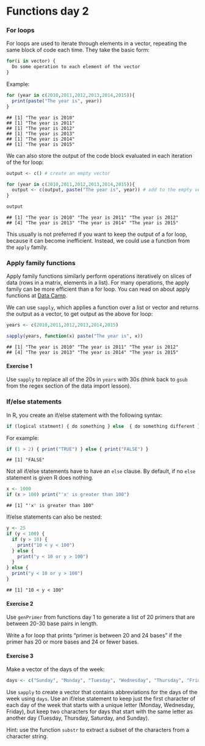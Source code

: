 Functions day 2
================

### For loops

For loops are used to iterate through elements in a vector, repeating
the same block of code each time. They take the basic form:

``` r
for(i in vector) {
  Do some operation to each element of the vector
}
```

Example:

``` r
for (year in c(2010,2011,2012,2013,2014,2015)){
  print(paste("The year is", year))
}
```

    ## [1] "The year is 2010"
    ## [1] "The year is 2011"
    ## [1] "The year is 2012"
    ## [1] "The year is 2013"
    ## [1] "The year is 2014"
    ## [1] "The year is 2015"

We can also store the output of the code block evaluated in each
iteration of the for loop:

``` r
output <- c() # create an empty vector

for (year in c(2010,2011,2012,2013,2014,2015)){
  output <- c(output, paste("The year is", year)) # add to the empty vector each iteration
}

output
```

    ## [1] "The year is 2010" "The year is 2011" "The year is 2012"
    ## [4] "The year is 2013" "The year is 2014" "The year is 2015"

This usually is not preferred if you want to keep the output of a for
loop, because it can become inefficient. Instead, we could use a
function from the `apply` family.

### Apply family functions

Apply family functions similarly perform operations iteratively on
slices of data (rows in a matrix, elements in a list). For many
operations, the apply family can be more efficient than a for loop. You
can read on about apply functions at [Data
Camp](https://www.datacamp.com/community/tutorials/r-tutorial-apply-family#family).

We can use `sapply`, which applies a function over a list or vector and
returns the output as a vector, to get output as the above for loop:

``` r
years <- c(2010,2011,2012,2013,2014,2015)

sapply(years, function(x) paste("The year is", x))
```

    ## [1] "The year is 2010" "The year is 2011" "The year is 2012"
    ## [4] "The year is 2013" "The year is 2014" "The year is 2015"

#### Exercise 1

Use `sapply` to replace all of the 20s in `years` with 30s (think back
to `gsub` from the regex section of the data import lesson).

### If/else statements

In R, you create an if/else statement with the following syntax:

``` r
if (logical statment) { do something } else  { do something different } 
```

For example:

``` r
if (1 > 2) { print("TRUE") } else { print("FALSE") }
```

    ## [1] "FALSE"

Not all if/else statements have to have an `else` clause. By default, if
no `else` statement is given R does nothing.

``` r
x <- 1000
if (x > 100) print("'x' is greater than 100")
```

    ## [1] "'x' is greater than 100"

If/else statements can also be nested:

``` r
y <- 25
if (y < 100) {
  if (y > 10) {
    print("10 < y < 100")
  } else {
    print("y < 10 or y > 100")
  }
} else {
  print("y < 10 or y > 100")
}
```

    ## [1] "10 < y < 100"

#### Exercise 2

Use `genPrimer` from functions day 1 to generate a list of 20 primers
that are between 20-30 base pairs in length.

Write a for loop that prints “primer is between 20 and 24 bases” if the
primer has 20 or more bases and 24 or fewer bases.

#### Exercise 3

Make a vector of the days of the
week:

``` r
days <- c("Sunday", "Monday", "Tuesday", "Wednesday", "Thursday", "Friday", "Saturday")
```

Use `sapply` to create a vector that contains abbreviations for the days of the week using `days`. Use an if/else statement to keep just the first character of each day of the week that starts with a unique letter (Monday, Wednesday, Friday), but keep two characters for days that start with the same letter as another day (Tuesday, Thursday, Saturday, and Sunday). 

Hint: use the function `substr` to extract a subset of the characters from a character string.
